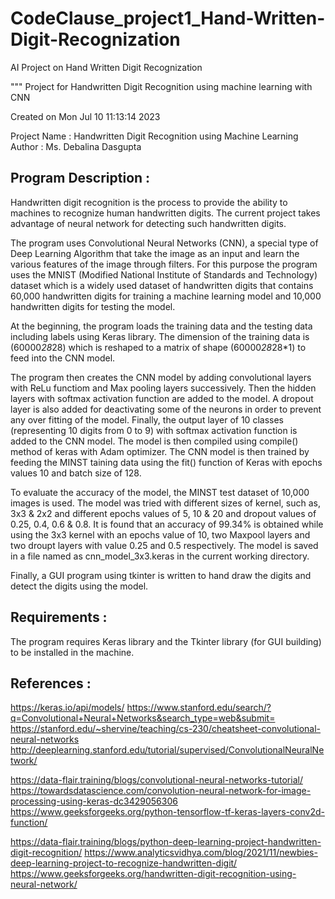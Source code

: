 # CodeClause_project1_Hand-Written-Digit-Recognization
AI Project on Hand Written Digit Recognization

"""
Project for Handwritten Digit Recognition using machine learning with CNN

Created on Mon Jul 10 11:13:14 2023

Project Name : Handwritten Digit Recognition using Machine Learning
Author : Ms. Debalina Dasgupta

Program Description :
---------------------
Handwritten digit recognition is the process to provide the ability to machines 
to recognize human handwritten digits. The current project takes advantage of 
neural network for detecting such handwritten digits.

The program uses Convolutional Neural Networks (CNN), a special type of Deep
Learning Algorithm that take the image as an input and learn the various 
features of the image through filters. For this purpose the program uses the
MNIST (Modified National Institute of Standards and Technology) dataset which 
is a widely used dataset of handwritten digits that contains 60,000 handwritten 
digits for training a machine learning model and 10,000 handwritten digits for 
testing the model.

At the beginning, the program loads the training data and the testing data 
including labels using Keras library. The dimension of the training data is 
(60000*28*28) which is reshaped to a matrix of shape (60000*28*28*1) to feed 
into the CNN model.

The program then creates the CNN model by adding convolutional layers with ReLu
functiom and Max pooling layers successively. Then the hidden layers with 
softmax activation function are added to the model. A dropout layer is also 
added for deactivating some of the neurons in order to prevent any over fitting 
of the model. Finally, the output layer of 10 classes (representing 10 digits
from 0 to 9) with softmax activation function is added to the CNN model. The 
model is then compiled using compile() method of keras with Adam optimizer. 
The CNN model is then trained by feeding the MINST taining data using the 
fit() function of Keras with epochs values 10 and batch size of 128. 

To evaluate the accuracy of the model, the MINST test dataset of 10,000 images
is used. The model was tried with different sizes of kernel, such as, 3x3 &
2x2 and different epochs values of 5, 10 & 20 and dropout values of 0.25, 0.4, 
0.6 & 0.8. It is found that an accuracy of 99.34% is obtained while using the 
3x3 kernel with an epochs value of 10, two Maxpool layers and two droupt layers 
with value 0.25 and 0.5 respectively. The model is saved in a file named as 
cnn_model_3x3.keras in the current working directory.

Finally, a GUI program using tkinter is written to hand draw the digits and 
detect the digits using the model.

Requirements :
--------------
The program requires Keras library and the Tkinter library (for GUI building) 
to be installed in the machine.

References :
------------
https://keras.io/api/models/
https://www.stanford.edu/search/?q=Convolutional+Neural+Networks&search_type=web&submit=
https://stanford.edu/~shervine/teaching/cs-230/cheatsheet-convolutional-neural-networks
http://deeplearning.stanford.edu/tutorial/supervised/ConvolutionalNeuralNetwork/

https://data-flair.training/blogs/convolutional-neural-networks-tutorial/
https://towardsdatascience.com/convolution-neural-network-for-image-processing-using-keras-dc3429056306
https://www.geeksforgeeks.org/python-tensorflow-tf-keras-layers-conv2d-function/

https://data-flair.training/blogs/python-deep-learning-project-handwritten-digit-recognition/
https://www.analyticsvidhya.com/blog/2021/11/newbies-deep-learning-project-to-recognize-handwritten-digit/
https://www.geeksforgeeks.org/handwritten-digit-recognition-using-neural-network/
